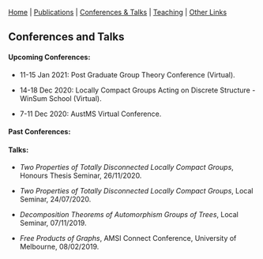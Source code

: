 [Home](./index.pdf) | [Publications](./publications.html) | [Conferences & Talks](./conf_talks.html) | [Teaching](./teaching.html) | [Other Links](./other.html)

## Conferences and Talks

#### Upcoming Conferences:

* 11-15 Jan 2021: Post Graduate Group Theory Conference (Virtual).

* 14-18 Dec 2020: Locally Compact Groups Acting on Discrete Structure - WinSum School (Virtual).

* 7-11 Dec 2020: AustMS Virtual Conference.


#### Past Conferences:





#### Talks:

* *Two Properties of Totally Disconnected Locally Compact Groups*, Honours Thesis Seminar, 26/11/2020.

* *Two Properties of Totally Disconnected Locally Compact Groups*, Local Seminar, 24/07/2020.

* *Decomposition Theorems of Automorphism Groups of Trees*, Local Seminar, 07/11/2019.

* *Free Products of Graphs*, AMSI Connect Conference, University of Melbourne, 08/02/2019.

